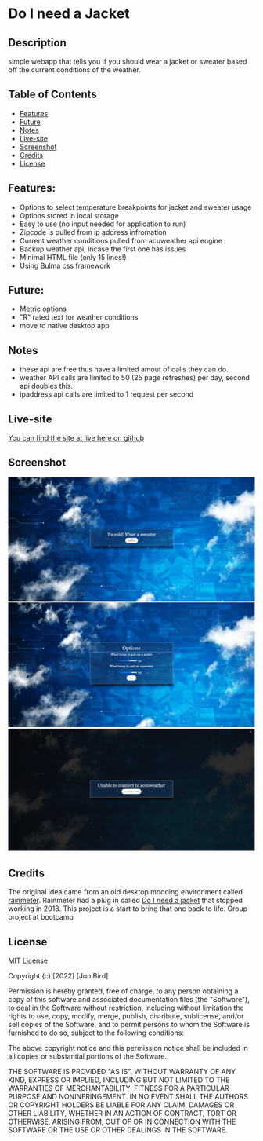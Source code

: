 # Do I need a Jacket

## Description
simple webapp that tells you if you should wear a jacket or sweater based off the current conditions of the weather.

## Table of Contents
- [Features](#features)
- [Future](#future)
- [Notes](#notes)
- [Live-site](#live-site)
- [Screenshot](#screenshot)
- [Credits](#credits)
- [License](#license)


## Features:

- Options to select temperature breakpoints for jacket and sweater usage 
- Options stored in local storage
- Easy to use (no input needed for application to run)
- Zipcode is pulled from ip address infromation
- Current weather conditions pulled from acuweather api engine
- Backup weather api, incase the first one has issues
- Minimal HTML file (only 15 lines!)
- Using Bulma css framework

## Future:

- Metric options
- "R" rated text for weather conditions
- move to native desktop app

## Notes
- these api are free thus have a limited amout of calls they can do.
- weather API calls are limited to 50 
(25 page refreshes) per day, second api doubles this.
- ipaddress api calls are limited to 1 request per second

## Live-site

[You can find the site at live here on github](https://attidack.github.io/weather-thoughts/)

## Screenshot

![Screenshot](assets/images/screenshot.png)
![Screenshot2](assets/images/screenshot2.png)
![errorscreen](assets/images/error.png)


## Credits

The original idea came from an old desktop modding environment  called [rainmeter](https://www.rainmeter.net/).  Rainmeter had a plug in called [Do I need a jacket](https://visualskins.com/skin/do-i-need-jacket-2) that stopped working in 2018.  This project is a start to bring that one back to life.
Group project at bootcamp

## License

MIT License

Copyright (c) [2022] [Jon Bird]

Permission is hereby granted, free of charge, to any person obtaining a copy
of this software and associated documentation files (the "Software"), to deal
in the Software without restriction, including without limitation the rights
to use, copy, modify, merge, publish, distribute, sublicense, and/or sell
copies of the Software, and to permit persons to whom the Software is
furnished to do so, subject to the following conditions:

The above copyright notice and this permission notice shall be included in all
copies or substantial portions of the Software.

THE SOFTWARE IS PROVIDED "AS IS", WITHOUT WARRANTY OF ANY KIND, EXPRESS OR
IMPLIED, INCLUDING BUT NOT LIMITED TO THE WARRANTIES OF MERCHANTABILITY,
FITNESS FOR A PARTICULAR PURPOSE AND NONINFRINGEMENT. IN NO EVENT SHALL THE
AUTHORS OR COPYRIGHT HOLDERS BE LIABLE FOR ANY CLAIM, DAMAGES OR OTHER
LIABILITY, WHETHER IN AN ACTION OF CONTRACT, TORT OR OTHERWISE, ARISING FROM,
OUT OF OR IN CONNECTION WITH THE SOFTWARE OR THE USE OR OTHER DEALINGS IN THE
SOFTWARE.